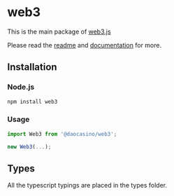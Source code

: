 # web3

This is the main package of [web3.js](https://github.com/ethereum/web3.js)

Please read the [readme](https://github.com/ethereum/web3.js/blob/1.0/README.md) and [documentation](https://web3js.readthedocs.io/en/1.0/) for more.

## Installation

### Node.js

```bash
npm install web3
```

### Usage

```js 
import Web3 from '@daocasino/web3';

new Web3(...);
```

## Types 

All the typescript typings are placed in the types folder. 

[docs]: http://web3js.readthedocs.io/en/1.0/
[repo]: https://github.com/ethereum/web3.js
